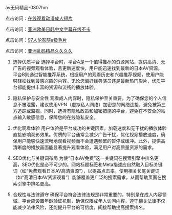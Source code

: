 av无码精品-0807hm

点击访问：<a href="https://gsd-agv.pages.dev/">在线观看动漫成人短片</a>

点击访问：<a href="https://gda-c7m.pages.dev/">亚洲欧美日韩中文字幕在线不卡</a>

点击访问：<a href="https://heiliaoe8ajia.pages.dev">97人伦影院a级毛片</a>

点击访问：<a href="https://rtj-3zo.pages.dev/">亚洲乱码精品久久久久</a>

1. 选择优质平台
选择平台时，平台A是一个值得推荐的资源网站，提供高清、无广告的视频观看体验，且更新速度快，用户能迅速找到最新的日本AV资源。平台B则通过智能推荐系统，根据用户的观看历史和兴趣推荐视频，使用户能够轻松找到最感兴趣的内容。无论您偏好经典演员还是最新热门影片，优质平台都能提供丰富的资源和流畅的播放体验。

2. 隐私保护与安全性
观看成人内容时，隐私保护至关重要。为了确保您的个人信息不被泄露，建议使用VPN（虚拟私人网络）加密您的网络连接，避免被第三方追踪或监视。同时，选择有隐私政策和加密措施的平台，避免在不安全的站点输入敏感信息，保障您的在线隐私安全。

3. 优化观看体验
用户体验是平台成功的关键因素。加载速度和无干扰的播放体验直接影响观影效果。优质的平台通常会减少广告干扰，优化视频播放速度，确保用户能够快速流畅地观看视频而不会遭遇频繁的暂停或缓冲。此外，提供高清晰度的播放画面能显著提升观看体验，满足用户对高质量资源的需求。

4. SEO优化与关键词布局
为使“日本AV免费”这一关键词在搜索引擎中排名更高，SEO优化是必不可少的。网站标题标签和Meta描述应自然融入目标关键词（如“免费观看日本AV高清资源”），以提高点击率。使用相关长尾关键词（如“高清日本AV资源观看”）能够覆盖更广泛的搜索需求，从而帮助页面在搜索引擎中排名更高。

5. 合规性与法律遵守
确保平台符合法律法规是非常重要的，特别是在成人内容领域。平台应设置年龄验证机制，确保仅限成年人访问内容。遵守相关法律不仅能减少法律风险，还能提升平台的可信度，间接帮助提高搜索排名。

<span style="display:none;">[Canonical link](https://github.com/zzy1238/94333 ）</span>
